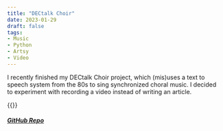 ```yaml
---
title: "DECtalk Choir"
date: 2023-01-29
draft: false
tags:
- Music
- Python
- Artsy
- Video
---
```


I recently finished my DECtalk Choir project, which (mis)uses a text to speech system from the 80s to sing synchronized choral music. I decided to experiment with recording a video instead of writing an article.

{{<youtube oPg8LVGdd4I>}} 


##### [GitHub Repo](https://github.com/Will-Morr/DECTALK_Choir)